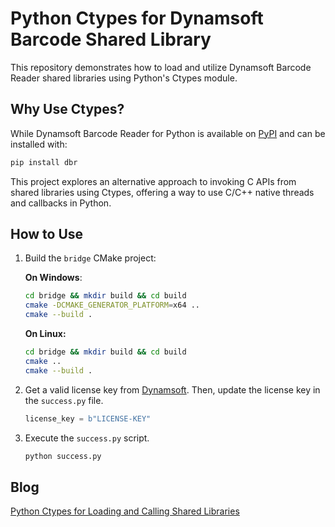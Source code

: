 # Python Ctypes for Dynamsoft Barcode Shared Library
This repository demonstrates how to load and utilize Dynamsoft Barcode Reader shared libraries using Python's Ctypes module.

## Why Use Ctypes?
While Dynamsoft Barcode Reader for Python is available on [PyPI](https://pypi.org/project/dbr/) and can be installed with:

```bash
pip install dbr
```

This project explores an alternative approach to invoking C APIs from shared libraries using Ctypes, offering a way to use C/C++ native threads and callbacks in Python.

## How to Use
1. Build the `bridge` CMake project:
    
    **On Windows**:

    ```bash
    cd bridge && mkdir build && cd build
    cmake -DCMAKE_GENERATOR_PLATFORM=x64 ..
    cmake --build .
    ```
    
    **On Linux:**

    ```bash
    cd bridge && mkdir build && cd build
    cmake ..
    cmake --build .
    ```    

2. Get a valid license key from [Dynamsoft](https://www.dynamsoft.com/customer/license/trialLicense/?product=dcv&package=cross-platform). Then, update the license key in the `success.py` file.

    ```python
    license_key = b"LICENSE-KEY"
    ```

3. Execute the `success.py` script.
    
    ```bash
    python success.py
    ```

## Blog
[Python Ctypes for Loading and Calling Shared Libraries](https://www.dynamsoft.com/codepool/python-ctypes-load-call-shared-library.html)
